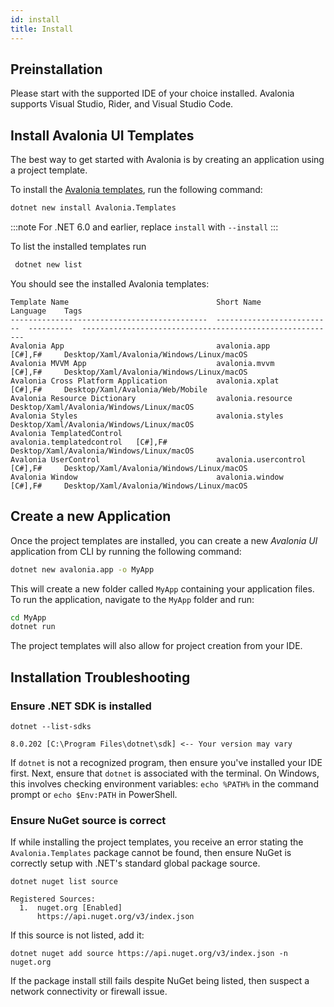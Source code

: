 ```yaml
---
id: install
title: Install
---
```


## Preinstallation

Please start with the supported IDE of your choice installed. Avalonia supports Visual Studio, Rider, and Visual Studio 
Code.

## Install Avalonia UI Templates

The best way to get started with Avalonia is by creating an application using a project template.

To install the [Avalonia templates](https://github.com/AvaloniaUI/avalonia-dotnet-templates), run the following command:

```bash
dotnet new install Avalonia.Templates
```

:::note
For .NET 6.0 and earlier, replace `install` with `--install`
:::

To list the installed templates run

```bash
 dotnet new list
```

You should see the installed Avalonia templates:

```
Template Name                                 Short Name                  Language    Tags
--------------------------------------------  --------------------------  ----------  ---------------------------------------------------------
Avalonia App                                  avalonia.app                [C#],F#     Desktop/Xaml/Avalonia/Windows/Linux/macOS
Avalonia MVVM App                             avalonia.mvvm               [C#],F#     Desktop/Xaml/Avalonia/Windows/Linux/macOS
Avalonia Cross Platform Application           avalonia.xplat              [C#],F#     Desktop/Xaml/Avalonia/Web/Mobile
Avalonia Resource Dictionary                  avalonia.resource                       Desktop/Xaml/Avalonia/Windows/Linux/macOS
Avalonia Styles                               avalonia.styles                         Desktop/Xaml/Avalonia/Windows/Linux/macOS
Avalonia TemplatedControl                     avalonia.templatedcontrol   [C#],F#     Desktop/Xaml/Avalonia/Windows/Linux/macOS
Avalonia UserControl                          avalonia.usercontrol        [C#],F#     Desktop/Xaml/Avalonia/Windows/Linux/macOS
Avalonia Window                               avalonia.window             [C#],F#     Desktop/Xaml/Avalonia/Windows/Linux/macOS
```

## Create a new Application

Once the project templates are installed, you can create a new _Avalonia UI_ application from CLI by running the following command:

```bash
dotnet new avalonia.app -o MyApp
```

This will create a new folder called `MyApp` containing your application files. To run the application, navigate to the `MyApp` folder and run:

```bash
cd MyApp
dotnet run
```

The project templates will also allow for project creation from your IDE.

## Installation Troubleshooting

### Ensure .NET SDK is installed

```
dotnet --list-sdks

8.0.202 [C:\Program Files\dotnet\sdk] <-- Your version may vary
```

If `dotnet` is not a recognized program, then ensure you've installed your IDE first. Next, ensure that `dotnet` is 
associated with the terminal. On Windows, this involves checking environment variables: `echo %PATH%` in the command prompt or 
`echo $Env:PATH` in PowerShell.

### Ensure NuGet source is correct

If while installing the project templates, you receive an error stating the `Avalonia.Templates` package cannot be found, 
then ensure NuGet is correctly setup with .NET's standard global package source.

```
dotnet nuget list source

Registered Sources:
  1.  nuget.org [Enabled]
      https://api.nuget.org/v3/index.json
```

If this source is not listed, add it:

```
dotnet nuget add source https://api.nuget.org/v3/index.json -n nuget.org
```

If the package install still fails despite NuGet being listed, then suspect a network connectivity or firewall issue.
